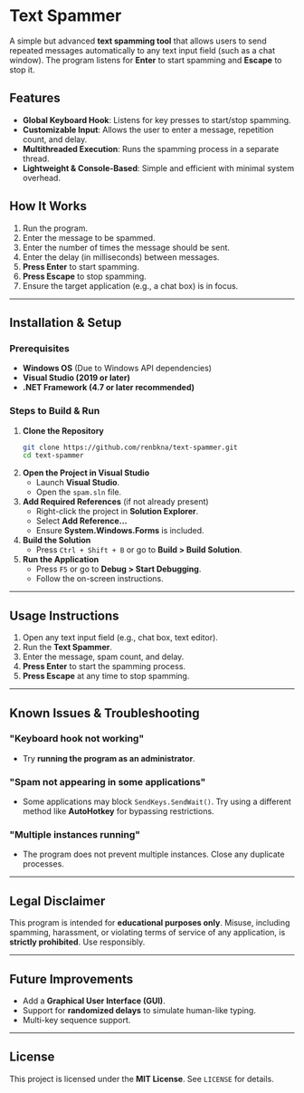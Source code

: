 # Text Spammer

A simple but advanced **text spamming tool** that allows users to send repeated messages automatically to any text input field (such as a chat window). The program listens for **Enter** to start spamming and **Escape** to stop it.

## Features
- **Global Keyboard Hook**: Listens for key presses to start/stop spamming.
- **Customizable Input**: Allows the user to enter a message, repetition count, and delay.
- **Multithreaded Execution**: Runs the spamming process in a separate thread.
- **Lightweight & Console-Based**: Simple and efficient with minimal system overhead.

## How It Works
1. Run the program.
2. Enter the message to be spammed.
3. Enter the number of times the message should be sent.
4. Enter the delay (in milliseconds) between messages.
5. **Press Enter** to start spamming.
6. **Press Escape** to stop spamming.
7. Ensure the target application (e.g., a chat box) is in focus.

---

## Installation & Setup
### Prerequisites
- **Windows OS** (Due to Windows API dependencies)
- **Visual Studio (2019 or later)**
- **.NET Framework (4.7 or later recommended)**

### Steps to Build & Run
1. **Clone the Repository**
   ```sh
   git clone https://github.com/renbkna/text-spammer.git
   cd text-spammer
   ```
2. **Open the Project in Visual Studio**
   - Launch **Visual Studio**.
   - Open the `spam.sln` file.
3. **Add Required References** (if not already present)
   - Right-click the project in **Solution Explorer**.
   - Select **Add Reference…**
   - Ensure **System.Windows.Forms** is included.
4. **Build the Solution**
   - Press `Ctrl + Shift + B` or go to **Build > Build Solution**.
5. **Run the Application**
   - Press `F5` or go to **Debug > Start Debugging**.
   - Follow the on-screen instructions.

---

## Usage Instructions
1. Open any text input field (e.g., chat box, text editor).
2. Run the **Text Spammer**.
3. Enter the message, spam count, and delay.
4. **Press Enter** to start the spamming process.
5. **Press Escape** at any time to stop spamming.

---

## Known Issues & Troubleshooting
### "Keyboard hook not working"
- Try **running the program as an administrator**.

### "Spam not appearing in some applications"
- Some applications may block `SendKeys.SendWait()`. Try using a different method like **AutoHotkey** for bypassing restrictions.

### "Multiple instances running"
- The program does not prevent multiple instances. Close any duplicate processes.

---

## Legal Disclaimer
This program is intended for **educational purposes only**. Misuse, including spamming, harassment, or violating terms of service of any application, is **strictly prohibited**. Use responsibly.

---

## Future Improvements
- Add a **Graphical User Interface (GUI)**.
- Support for **randomized delays** to simulate human-like typing.
- Multi-key sequence support.

---

## License
This project is licensed under the **MIT License**. See `LICENSE` for details.

